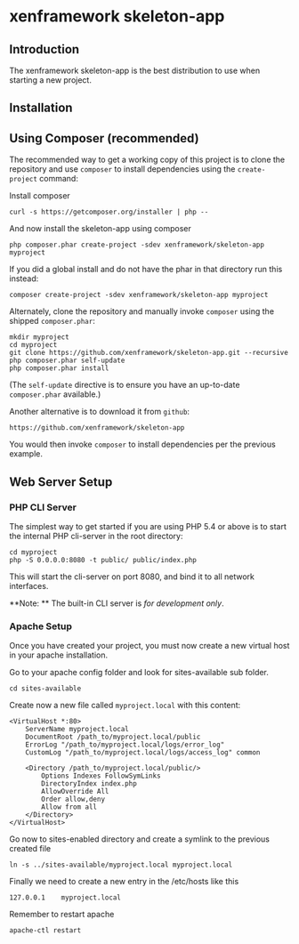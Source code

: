 xenframework skeleton-app
=========================

Introduction
------------
The xenframework skeleton-app is the best distribution to use when starting a new project.

Installation
------------

Using Composer (recommended)
----------------------------
The recommended way to get a working copy of this project is to clone the repository
and use `composer` to install dependencies using the `create-project` command:

Install composer

    curl -s https://getcomposer.org/installer | php --

And now install the skeleton-app using composer

    php composer.phar create-project -sdev xenframework/skeleton-app myproject

If you did a global install and do not have the phar in that directory run this instead:

    composer create-project -sdev xenframework/skeleton-app myproject

Alternately, clone the repository and manually invoke `composer` using the shipped
`composer.phar`:

	mkdir myproject
    cd myproject
    git clone https://github.com/xenframework/skeleton-app.git --recursive
    php composer.phar self-update
    php composer.phar install

(The `self-update` directive is to ensure you have an up-to-date `composer.phar`
available.)

Another alternative is to download it from `github`:

    https://github.com/xenframework/skeleton-app

You would then invoke `composer` to install dependencies per the previous
example.

Web Server Setup
----------------

### PHP CLI Server

The simplest way to get started if you are using PHP 5.4 or above is to start the internal PHP cli-server in the root directory:

	cd myproject
    php -S 0.0.0.0:8080 -t public/ public/index.php

This will start the cli-server on port 8080, and bind it to all network
interfaces.

**Note: ** The built-in CLI server is *for development only*.

### Apache Setup

Once you have created your project, you must now create a new virtual host in your apache installation.

Go to your apache config folder and look for sites-available sub folder.

	cd sites-available

Create now a new file called `myproject.local` with this content:

    <VirtualHost *:80>
	    ServerName myproject.local
	    DocumentRoot /path_to/myproject.local/public
	    ErrorLog "/path_to/myproject.local/logs/error_log"
	    CustomLog "/path_to/myproject.local/logs/access_log" common

	    <Directory /path_to/myproject.local/public/>
	        Options Indexes FollowSymLinks
	        DirectoryIndex index.php
	        AllowOverride All
	        Order allow,deny
	        Allow from all
	    </Directory>
	</VirtualHost>

Go now to sites-enabled directory and create a symlink to the previous created file

	ln -s ../sites-available/myproject.local myproject.local

Finally we need to create a new entry in the /etc/hosts like this

	127.0.0.1    myproject.local

Remember to restart apache

	apache-ctl restart